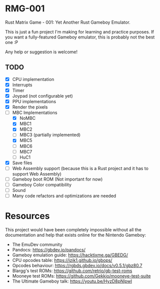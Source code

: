 # RMG-001
Rust Matrix Game - 001: Yet Another Rust Gameboy Emulator.

This is just a fun project I'm making for learning and practice purposes. If you want a fully-featured Gameboy emulator, this is probably not the best one :P

Any help or suggestion is welcome!

## TODO
- [x] CPU implementation
- [x] Interrupts
- [x] Timer
- [x] Joypad (not configurable yet)
- [x] PPU implementations
- [x] Render the pixels
- [ ] MBC Implementations
  - [x] NoMBC
  - [x] MBC1
  - [x] MBC2
  - [ ] MBC3 (partially implemented)
  - [x] MBC5
  - [ ] MBC6
  - [ ] MBC7
  - [ ] HuC1
- [x] Save files
- [ ] Web Assembly support (because this is a Rust project and it has to support Web Assembly)
- [ ] Gameboy boot ROM (Not important for now)
- [ ] Gameboy Color compatibility
- [ ] Sound
- [ ] Many code refactors and optimizations are needed

# Resources
This project would have been completely impossible without all the documentation and help that exists online for the Nintendo Gameboy:
- The EmuDev community
- Pandocs: https://gbdev.io/pandocs/
- Gameboy emulation guide: https://hacktixme.ga/GBEDG/
- CPU opcodes table: https://izik1.github.io/gbops/
- Opcodes behaviour: https://rgbds.gbdev.io/docs/v0.5.1/gbz80.7
- Blargg's test ROMs: https://github.com/retrio/gb-test-roms
- Mooneye test ROMs: https://github.com/Gekkio/mooneye-test-suite
- The Ultimate Gameboy talk: https://youtu.be/HyzD8pNlpwI
